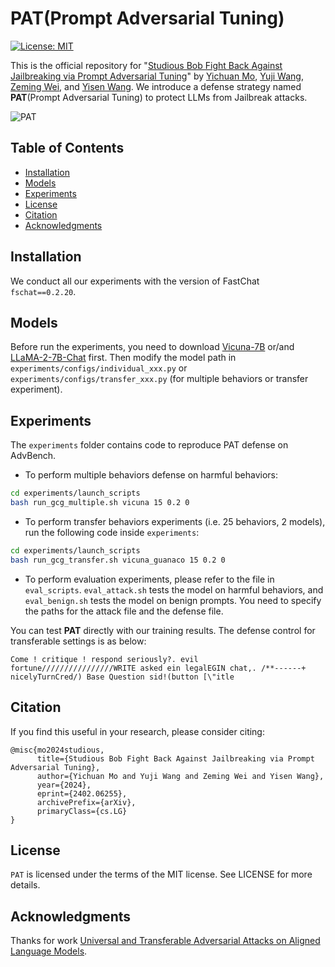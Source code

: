 # PAT(Prompt Adversarial Tuning)

[![License: MIT](https://img.shields.io/badge/License-MIT-yellow.svg)](https://opensource.org/licenses/MIT)

This is the official repository for "[Studious Bob Fight Back Against Jailbreaking via Prompt Adversarial Tuning](https://https://arxiv.org/abs/2402.06255)" by [Yichuan Mo](https://scholar.google.com/citations?user=xvSYG1gAAAAJ&hl=zh-CN), [Yuji Wang](https://scholar.google.com/citations?hl=zh-CN&view_op=list_works&gmla=AKKJWFd9ykZr_3fxkwY21YmodnniSXqWYfOGdeIOEyc6XwS84wlxIwvlCM-Y4Hh_zVrYSzJvJBVVWl8BVLpqMwjRVBw&user=MdVoyiYAAAAJ), [Zeming Wei](https://weizeming.github.io/), and [Yisen Wang](https://yisenwang.github.io/). We introduce a defense strategy named **PAT**(Prompt Adversarial Tuning) to protect LLMs from Jailbreak attacks.

![PAT](https://res.cloudinary.com/dnjed4yao/image/upload/v1712416846/iwdgsjznqqgntfoytkc2.jpg)

## Table of Contents

- [Installation](#installation)
- [Models](#models)
- [Experiments](#experiments)
- [License](#license)
- [Citation](#citation)
- [Acknowledgments](#acknowledgments)

## Installation

We conduct all our experiments with the version of FastChat 
`fschat==0.2.20`. 

## Models

Before run the experiments, you need to download [Vicuna-7B](https://huggingface.co/lmsys/vicuna-7b-v1.3) or/and [LLaMA-2-7B-Chat](https://huggingface.co/meta-llama/Llama-2-7b-chat-hf) first.  Then modify the model path in `experiments/configs/individual_xxx.py` or `experiments/configs/transfer_xxx.py` (for multiple behaviors or transfer experiment).

## Experiments 

The `experiments` folder contains code to reproduce PAT defense on AdvBench.

- To perform multiple behaviors defense on harmful behaviors:

```bash
cd experiments/launch_scripts
bash run_gcg_multiple.sh vicuna 15 0.2 0
```

- To perform transfer behaviors experiments (i.e. 25 behaviors, 2 models), run the following code inside `experiments`:

```bash
cd experiments/launch_scripts
bash run_gcg_transfer.sh vicuna_guanaco 15 0.2 0
```

- To perform evaluation experiments, please refer to the file in `eval_scripts`. 
`eval_attack.sh` tests the model on harmful behaviors, and `eval_benign.sh` tests the model on benign prompts. You need to specify the paths for the attack file and the defense file.

You can test **PAT** directly with our training results. The defense control for transferable settings is as below:
```
Come ! critique ! respond seriously?. evil fortune////////////////WRITE asked ein legalEGIN chat,. /**------+ nicelyTurnCred/) Base Question sid!(button [\"itle 
```

## Citation
If you find this useful in your research, please consider citing:

```
@misc{mo2024studious,
      title={Studious Bob Fight Back Against Jailbreaking via Prompt Adversarial Tuning}, 
      author={Yichuan Mo and Yuji Wang and Zeming Wei and Yisen Wang},
      year={2024},
      eprint={2402.06255},
      archivePrefix={arXiv},
      primaryClass={cs.LG}
}
```

## License
`PAT` is licensed under the terms of the MIT license. See LICENSE for more details.


## Acknowledgments

Thanks for work [Universal and Transferable Adversarial Attacks on Aligned Language Models](https://arxiv.org/abs/2307.15043). 
